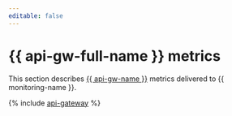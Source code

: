 ```yaml
---
editable: false
---
```


# {{ api-gw-full-name }} metrics

This section describes [{{ api-gw-name }}](../../api-gateway/) metrics delivered to {{ monitoring-name }}.

{% include [api-gateway](../../_includes/monitoring/metrics-ref/api-gateway.md) %}